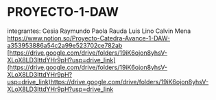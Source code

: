 # PROYECTO-1-DAW
integrantes:
Cesia Raymundo
Paola Rauda
Luis Lino
Calvin Mena
https://www.notion.so/Proyecto-Catedra-Avance-1-DAW-a353953886a54c2a99e523702ce782ab
[https://drive.google.com/drive/folders/19iK6ojon8yhsV-XLoX8LD3lttdYHr9pH?usp=drive_link](https://drive.google.com/drive/folders/19iK6ojon8yhsV-XLoX8LD3lttdYHr9pH?usp=drive_link)https://drive.google.com/drive/folders/19iK6ojon8yhsV-XLoX8LD3lttdYHr9pH?usp=drive_link
